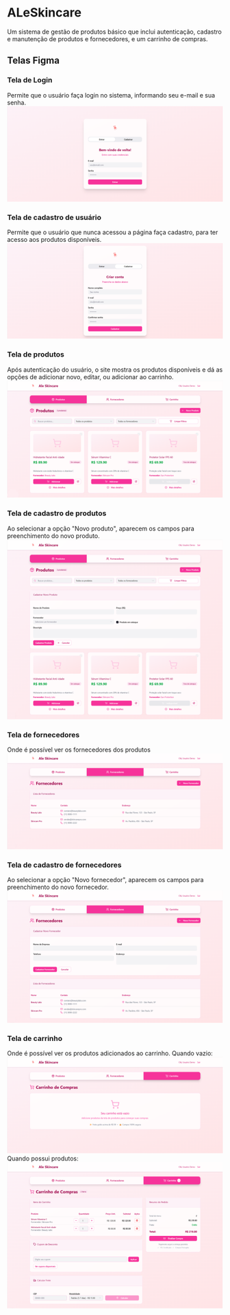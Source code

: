 # ALeSkincare
Um sistema de gestão de produtos básico que inclui autenticação, cadastro e manutenção de produtos e fornecedores, e um carrinho de compras.

## Telas Figma

### Tela de Login
Permite que o usuário faça login no sistema, informando seu e-mail e sua senha.
![Tela de login](telasFigma/entrar.png)

### Tela de cadastro de usuário
Permite que o usuário que nunca acessou a página faça cadastro, para ter acesso aos produtos disponíveis.
![Tela de cadastro](telasFigma/cadastrar-usuario.png)

### Tela de produtos
Após autenticação do usuário, o site mostra os produtos disponíveis e dá as opções de adicionar novo, editar, ou adicionar ao carrinho.
![Tela de produto](telasFigma/produtos.png)

### Tela de cadastro de produtos
Ao selecionar a opção "Novo produto", aparecem os campos para preenchimento do novo produto.
![Tela de cadastro de produto](telasFigma/cadastrar-produtos.png)

### Tela de fornecedores
Onde é possível ver os fornecedores dos produtos
![Tela de fornecedores](telasFigma/fornecedores.png)

### Tela de cadastro de fornecedores
Ao selecionar a opção "Novo fornecedor", aparecem os campos para preenchimento do novo fornecedor.
![Tela de cadastro de fornecedor](telasFigma/cadastrar-fornecedores.png)

### Tela de carrinho
Onde é possível ver os produtos adicionados ao carrinho.
Quando vazio:
![Tela de carrinho vazio](telasFigma/carrinho-vazio.png)
Quando possui produtos:
![Tela de carrinho cheio](telasFigma/carrinho-cheio.png)